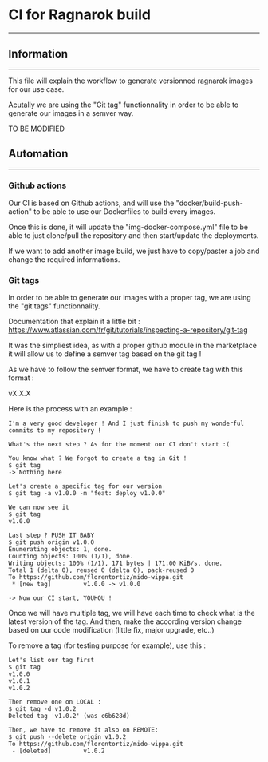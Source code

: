 # **CI for Ragnarok build**
---

## **Information**
---
This file will explain the workflow to generate versionned ragnarok images for our use case.
  
Acutally we are using the "Git tag" functionnality in order to be able to generate our images in a semver way.

TO BE MODIFIED

## **Automation**
---
### **Github actions**
Our CI is based on Github actions, and will use the "docker/build-push-action" to be able to use our Dockerfiles to build every images.
  
Once this is done, it will update the "img-docker-compose.yml" file to be able to just clone/pull the repository and then start/update the deployments.
  
If we want to add another image build, we just have to copy/paster a job and change the required informations.
  
### **Git tags** 
In order to be able to generate our images with a proper tag, we are using the "git tags" functionnality.
  
Documentation that explain it a little bit : https://www.atlassian.com/fr/git/tutorials/inspecting-a-repository/git-tag
  
It was the simpliest idea, as with a proper github module in the marketplace it will allow us to define a semver tag based on the git tag !
  
As we have to follow the semver format, we have to create tag with this format :
  
vX.X.X
  
Here is the process with an example :
```
I'm a very good developer ! And I just finish to push my wonderful commits to my repository !

What's the next step ? As for the moment our CI don't start :(

You know what ? We forgot to create a tag in Git !
$ git tag
-> Nothing here 

Let's create a specific tag for our version
$ git tag -a v1.0.0 -m "feat: deploy v1.0.0"

We can now see it 
$ git tag
v1.0.0

Last step ? PUSH IT BABY
$ git push origin v1.0.0
Enumerating objects: 1, done.
Counting objects: 100% (1/1), done.
Writing objects: 100% (1/1), 171 bytes | 171.00 KiB/s, done.
Total 1 (delta 0), reused 0 (delta 0), pack-reused 0
To https://github.com/florentortiz/mido-wippa.git
 * [new tag]         v1.0.0 -> v1.0.0

-> Now our CI start, YOUHOU !
```
  
Once we will have multiple tag, we will have each time to check what is the latest version of the tag. And then, make the according version change based on our code modification (little fix, major upgrade, etc..)
  
To remove a tag (for testing purpose for example), use this :
```
Let's list our tag first
$ git tag
v1.0.0
v1.0.1
v1.0.2

Then remove one on LOCAL :
$ git tag -d v1.0.2
Deleted tag 'v1.0.2' (was c6b628d)

Then, we have to remove it also on REMOTE:
$ git push --delete origin v1.0.2
To https://github.com/florentortiz/mido-wippa.git
 - [deleted]         v1.0.2
```
